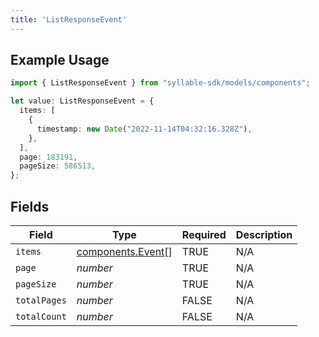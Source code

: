 ```yaml
---
title: 'ListResponseEvent'
---
```


## Example Usage

```typescript
import { ListResponseEvent } from "syllable-sdk/models/components";

let value: ListResponseEvent = {
  items: [
    {
      timestamp: new Date("2022-11-14T04:32:16.328Z"),
    },
  ],
  page: 183191,
  pageSize: 586513,
};
```

## Fields

| Field                                                  | Type                                                   | Required                                               | Description                                            |
| ------------------------------------------------------ | ------------------------------------------------------ | ------------------------------------------------------ | ------------------------------------------------------ |
| `items`                                                | [components.Event](sdk-docs/models/components/event)[] | TRUE                                     | N/A                                                    |
| `page`                                                 | *number*                                               | TRUE                                     | N/A                                                    |
| `pageSize`                                             | *number*                                               | TRUE                                     | N/A                                                    |
| `totalPages`                                           | *number*                                               | FALSE                                     | N/A                                                    |
| `totalCount`                                           | *number*                                               | FALSE                                     | N/A                                                    |